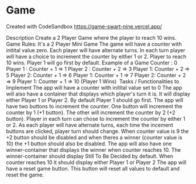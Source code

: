 # Game
Created with CodeSandbox
https://game-swart-nine.vercel.app/


Description 
Create a 2 Player Game where the player to reach 10 wins.
Game Rules:
It's a 2 Player Mini Game
The game will have a counter with initital value zero.
Each player will have alternate turns.
In each turn player will have a choice to increment the counter by either 1 or 2.
Player to reach 10 wins.
Player 1 will go first by default.
Example of a Game
Counter : 0
Player 1 : Counter + 1 => 1
Player 2 : Counter + 2 => 3
Player 1: Counter + 2 => 5
Player 2: Counter + 1 => 6
Player 1: Counter + 1 => 7
Player 2: Counter + 2 => 9
Player 1: Counter + 1 => 10 (Player 1 Wins) ‌
Tasks / Functionalities to Implement
The app will have a counter with initital value set to 0
The app will also have a container that displays which player's turn it is.
It will display either Player 1 or Player 2.
By default Player 1 should go first.
The app will have two buttons to increment the counter.
One button will increment the counter by 1 (+1 button).
The other will increment the counter by 2 (+2 button).
Player in each turn can chose to increment the counter by either 1 or 2.
As each player will have alternate turns, each time the incement buttons are clicked, player turn should change.
When counter value is 9 the +2 button should be disabled and when theres a winner (counter value is 10) the +1 button should also be disabled.
The app will also have one winner-container that displays the winner when counter reaches 10.
The winner-container should display Still To Be Decided by default.
When counter reaches 10 it should display either Player 1 or Player 2
The app will have a reset game button.
This button will reset all values to default and reset the game.
